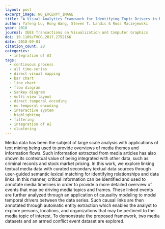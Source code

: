 ```yaml
---
layout: post
excerpt_image: NO_EXCERPT_IMAGE
title: "A Visual Analytics Framework for Identifying Topic Drivers in Media Events"
author: Yafeng Lu, Hong Wang, Steven T. Landis & Ross Maciejewski
year: 2018
journal: IEEE Transactions on Visualization and Computer Graphics
doi: 10.1109/TVCG.2017.2752166
date: 2018-09-01
citation_count: 28
categories:
  - integration of AI
tags:
  - continuous process
  - all time-series
  - direct visual mapping
  - bar chart
  - line chart
  - flow diagram
  - Sankey diagram
  - multi-view layout
  - direct temporal encoding
  - no temporal encoding
  - interactive system
  - highlighting
  - filtering
  - integration of AI
  - clustering
---
```

Media data has been the subject of large scale analysis with applications of text mining being used to provide overviews of media themes and information flows. Such information extracted from media articles has also shown its contextual value of being integrated with other data, such as criminal records and stock market pricing. In this work, we explore linking textual media data with curated secondary textual data sources through user-guided semantic lexical matching for identifying relationships and data links. In this manner, critical information can be identified and used to annotate media timelines in order to provide a more detailed overview of events that may be driving media topics and frames. These linked events are further analyzed through an application of causality modeling to model temporal drivers between the data series. Such causal links are then annotated through automatic entity extraction which enables the analyst to explore persons, locations, and organizations that may be pertinent to the media topic of interest. To demonstrate the proposed framework, two media datasets and an armed conflict event dataset are explored.
